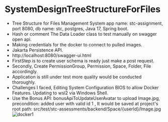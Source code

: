 # SystemDesignTreeStructureForFiles
* Tree Structure for Files Management System app name:  stc-assignment, port 8080, db name: stc, postgres, Java 17, Spring boot.
* Hash or comment The Data Loader class to test manually on swagger open api.
* Making credentials for the docker to connect to pulled images.
* Jakarta Persistence API. 
* http://localhost:8080/swagger-ui.html
* FirstStep is to create user schema is ready just make a post request.
* Secondly, Create PermissionGroup, Permission, Space, Folder, File accordingly.
* Application is still under test more quality would be conducted thoroughly.
* Challenges I faced, Editing System Configuration BIOS to allow Docker Features.
  Updating to wsl2 via Windows Shell.
* Use the Bonus API: bonusApiToUpdateUserAvatar to upload Image.jpg, precondition: added user with valid id 1 , It would be saved at project's root path: src/test/stc-assessments/backend/Space/{userId}/Image.jpg
![docker1](https://github.com/mahmoudfawzy9/SystemDesignTreeStructureForFiles/assets/47506233/9df84504-049b-4c7b-89c2-e157e31b54e7)
